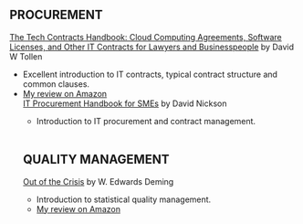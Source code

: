<HTML>
   <HEAD>
   </HEAD>
   <BODY>
     <H2>PROCUREMENT</H2>
     <a href="https://www.amazon.fr/Tech-Contracts-Handbook-Agreements-Businesspeople/dp/1634251784">The Tech Contracts Handbook: Cloud Computing Agreements, Software Licenses, and Other IT Contracts for Lawyers and Businesspeople</a> by David W Tollen
      <UL>
         <LI>Excellent introduction to IT contracts, typical contract structure and common clauses.</LI>
         <LI><a href="https://www.amazon.fr/review/R2USGTO1C9KBRC/ref=cm_cr_srp_d_rdp_perm?ie=UTF8">My review on Amazon</a></LI>
      <a href="https://www.amazon.fr/Procurement-Handbook-SMEs-David-Nickson/dp/178017019X/">IT Procurement Handbook for SMEs</a> by David Nickson
      <UL>
         <LI>Introduction to IT procurement and contract management.</LI>
      </UL>
      <BR/>
      <H2>QUALITY MANAGEMENT</H2>
      <a href="https://www.amazon.fr/Out-Crisis-W-Edwards-Deming/dp/0262541157/">Out of the Crisis</a> by W. Edwards Deming
      <UL>
         <LI>Introduction to statistical quality management.</LI>
         <LI><a href="https://www.amazon.fr/review/R18LHN9RU8SSVG/ref=cm_cr_srp_d_rdp_perm?ie=UTF8">My review on Amazon</a></LI>
      </UL>
  </BODY>
<HTML>



